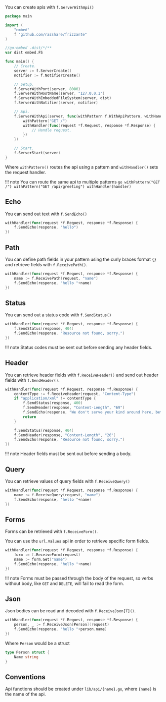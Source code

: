 You can create apis with `f.ServerWithApi()`

```go
package main

import (
	"embed"
	f "github.com/razshare/frizzante"
)

//go:embed .dist/*/**
var dist embed.FS

func main() {
	// Create.
	server := f.ServerCreate()
	notifier := f.NotifierCreate()

	// Setup.
	f.ServerWithPort(server, 8080)
	f.ServerWithHostName(server, "127.0.0.1")
	f.ServerWithEmbeddedFileSystem(server, dist)
	f.ServerWithNotifier(server, notifier)

	// Api.
	f.ServerWithApi(server, func(withPattern f.WithApiPattern, withHandler f.WithApiHandler) {
        withPattern("GET /")
        withHandler(func(request *f.Request, response *f.Response) {
            // Handle request.
        })
    })

	// Start.
	f.ServerStart(server)
}
```

Where `withPattern()` routes the api using a pattern and `withHandler()` sets the request handler.

!!! note
    You can route the same api to multiple patterns
    ```go
    withPattern("GET /")
    withPattern("GET /api/greeting")
    withHandler(handler)
    ```


## Echo

You can send out text with `f.SendEcho()`

```go
withHandler(func(request *f.Request, response *f.Response) {
    f.SendEcho(response, "hello")
})
```

## Path

You can define path fields in your pattern using the curly 
braces format `{}` and retrieve fields with `f.ReceivePath()`.

```go
withHandler(func(request *f.Request, response *f.Response) {
    name := f.ReceivePath(request, "name")
    f.SendEcho(response, "hello "+name)
})
```

## Status

You can send out a status code with `f.SendStatus()`

```go
withHandler(func(request *f.Request, response *f.Response) {
    f.SendStatus(response, 404)
    f.SendEcho(response, "Resource not found, sorry.")
})
```

!!! note
    Status codes must be sent out before sending any header fields.

## Header

You can retrieve header fields with `f.ReceiveHeader()` and send out header fields with `f.SendHeader()`.

```go
withHandler(func(request *f.Request, response *f.Response) {
    contentType := f.ReceiveHeader(request, "Content-Type")
    if "application/xml" != contentType {
        f.SendStatus(response, 400)
        f.SendHeader(response, "Content-Length", "69")
        f.SendEcho(response, "We don't serve your kind around here, better get an XML encoder, heh.")
        return
    }

    f.SendStatus(response, 404)
    f.SendHeader(response, "Content-Length", "26")
    f.SendEcho(response, "Resource not found, sorry.")
})
```

!!! note
    Header fields must be sent out before sending a body.

## Query

You can retrieve values of query fields with `f.ReceiveQuery()`

```go
withHandler(func(request *f.Request, response *f.Response) {
    name := f.ReceiveQuery(request, "name")
    f.SendEcho(response, "hello "+name)
})
```

## Forms

Forms can be retrieved with `f.ReceiveForm()`.

You can use the `url.Values` api in order to retrieve specific form fields.

```go
withHandler(func(request *f.Request, response *f.Response) {
    form := f.ReceiveForm(request)
    name := form.Get("name")
    f.SendEcho(response, "hello "+name)
})
```

!!! note
    Forms must be passed through the body of the request, so verbs without body, like `GET` and `DELETE`, will fail to read the form.

## Json

Json bodies can be read and decoded with `f.ReceiveJson[T]()`.

```go
withHandler(func(request *f.Request, response *f.Response) {
    person, _ := f.ReceiveJson[Person](request)
    f.SendEcho(response, "hello "+person.name)
})
```

Where `Person` would be a struct

```go
type Person struct {
    Name string
}
```

## Conventions

Api functions should be created under `lib/api/{name}.go`, where `{name}` is the name of the api.